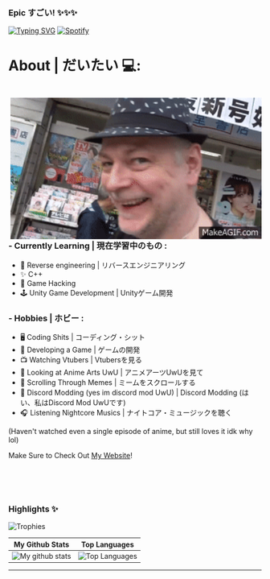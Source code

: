 ### Epic すごい! ✨✨✨
[![Typing SVG](https://readme-typing-svg.herokuapp.com?color=%2336BCF7&lines=%22Every+time+is+the+perfect+time.%22)](https://git.io/typing-svg)
[![Spotify](https://novatorem.vercel.app/api/spotify)](https://open.spotify.com/track/0t3ZvGKlmYmVsDzBJAXK8C?si=633450975dfb4998)

# About | だいたい 💻:
</br>
<img width="500" alt="GIF" align="right" src="https://github.com/PixelGM/PixelGM/blob/main/assets/Anomaly_goes_to_Japan_PART_2.gif">

### - Currently Learning | 現在学習中のもの :
- 🔧 Reverse engineering | リバースエンジニアリング
- ✨ C++
- 🤖 Game Hacking
- 🕹️ Unity Game Development | Unityゲーム開発

### - Hobbies | ホビー : 
- 🖥️ Coding Shits | コーディング・シット
- 🎲 Developing a Game | ゲームの開発
- 📺 Watching Vtubers | Vtubersを見る
- 🎨 Looking at Anime Arts UwU | アニメアーツUwUを見て
- 📱 Scrolling Through Memes | ミームをスクロールする
- 🤡 Discord Modding (yes im discord mod UwU) | Discord Modding (はい、私はDiscord Mod UwUです)
- 🎧 Listening Nightcore Musics | ナイトコア・ミュージックを聴く

(Haven't watched even a single episode of anime, but still loves it idk why lol)

Make Sure to Check Out <a href="https://pixelgm.github.io/" target="_blank">My Website</a>!

</br>
</br>
</br>

### Highlights ✨

![Trophies](https://github-profile-trophy.vercel.app/?username=danielkrupinski&theme=darkhub&column=5&margin-w=15&margin-h=15)



|                                                 My Github Stats                                                 |                                                      Top Languages                                                      |
| :-------------------------------------------------------------------------------------------------------------: | :---------------------------------------------------------------------------------------------------------------------: |
| ![My github stats](https://github-readme-stats.vercel.app/api?username=PixelGM&show_icons=true&theme=radical) | ![Top Languages](https://github-readme-stats.vercel.app/api/top-langs/?username=PixelGM&layout=compact&theme=radical) |

---
